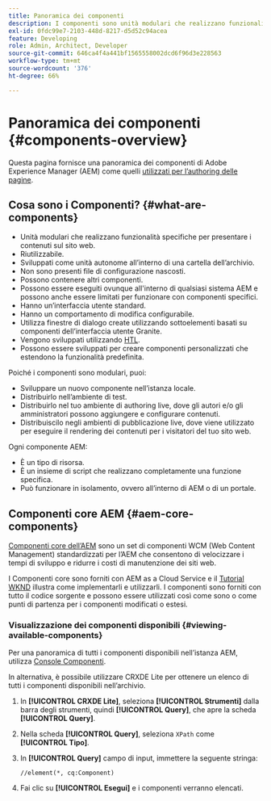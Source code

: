 ```yaml
---
title: Panoramica dei componenti
description: I componenti sono unità modulari che realizzano funzionalità specifiche per presentare i contenuti sul sito web
exl-id: 0fdc99e7-2103-448d-8217-d5d52c94acea
feature: Developing
role: Admin, Architect, Developer
source-git-commit: 646ca4f4a441bf1565558002dcd6f96d3e228563
workflow-type: tm+mt
source-wordcount: '376'
ht-degree: 66%

---
```


# Panoramica dei componenti {#components-overview}

Questa pagina fornisce una panoramica dei componenti di Adobe Experience Manager (AEM) come quelli [utilizzati per l’authoring delle pagine](/help/sites-cloud/authoring/page-editor/components.md).

## Cosa sono i Componenti? {#what-are-components}

* Unità modulari che realizzano funzionalità specifiche per presentare i contenuti sul sito web.
* Riutilizzabile.
* Sviluppati come unità autonome all’interno di una cartella dell’archivio.
* Non sono presenti file di configurazione nascosti.
* Possono contenere altri componenti.
* Possono essere eseguiti ovunque all&#39;interno di qualsiasi sistema AEM e possono anche essere limitati per funzionare con componenti specifici.
* Hanno un’interfaccia utente standard.
* Hanno un comportamento di modifica configurabile.
* Utilizza finestre di dialogo create utilizzando sottoelementi basati su componenti dell’interfaccia utente Granite.
* Vengono sviluppati utilizzando [HTL](https://experienceleague.adobe.com/docs/experience-manager-htl/content/overview.html?lang=it).
* Possono essere sviluppati per creare componenti personalizzati che estendono la funzionalità predefinita.

Poiché i componenti sono modulari, puoi:

* Sviluppare un nuovo componente nell’istanza locale.
* Distribuirlo nell’ambiente di test.
* Distribuirlo nel tuo ambiente di authoring live, dove gli autori e/o gli amministratori possono aggiungere e configurare contenuti.
* Distribuiscilo negli ambienti di pubblicazione live, dove viene utilizzato per eseguire il rendering dei contenuti per i visitatori del tuo sito web.

Ogni componente AEM:

* È un tipo di risorsa.
* È un insieme di script che realizzano completamente una funzione specifica.
* Può funzionare in isolamento, ovvero all’interno di AEM o di un portale.

## Componenti core AEM {#aem-core-components}

[Componenti core dell’AEM](https://experienceleague.adobe.com/docs/experience-manager-core-components/using/introduction.html?lang=it) sono un set di componenti WCM (Web Content Management) standardizzati per l’AEM che consentono di velocizzare i tempi di sviluppo e ridurre i costi di manutenzione dei siti web.

I Componenti core sono forniti con AEM as a Cloud Service e il [Tutorial WKND](/help/implementing/developing/introduction/develop-wknd-tutorial.md) illustra come implementarli e utilizzarli. I componenti sono forniti con tutto il codice sorgente e possono essere utilizzati così come sono o come punti di partenza per i componenti modificati o estesi.

### Visualizzazione dei componenti disponibili {#viewing-available-components}

Per una panoramica di tutti i componenti disponibili nell’istanza AEM, utilizza [Console Componenti](/help/sites-cloud/authoring/components-console.md).

In alternativa, è possibile utilizzare CRXDE Lite per ottenere un elenco di tutti i componenti disponibili nell’archivio.

1. In **[!UICONTROL CRXDE Lite]**, seleziona **[!UICONTROL Strumenti]** dalla barra degli strumenti, quindi **[!UICONTROL Query]**, che apre la scheda **[!UICONTROL Query]**.

1. Nella scheda **[!UICONTROL Query]**, seleziona `XPath` come **[!UICONTROL Tipo]**.

1. In **[!UICONTROL Query]** campo di input, immettere la seguente stringa:

   `//element(*, cq:Component)`

1. Fai clic su **[!UICONTROL Esegui]** e i componenti verranno elencati.
